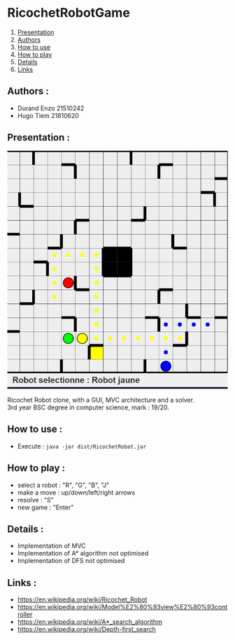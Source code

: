 # RicochetRobotGame

1. [Presentation](#presentation-)
2. [Authors](#authors-)
3. [How to use](#how-to-use-)
4. [How to play](#how-to-play-)
5. [Details](#details-)
6. [Links](#links-)

## Authors :

- Durand Enzo 21510242
- Hugo Tiem 21810620

## Presentation :

<p align="center"><img src="img.png"></p>

Ricochet Robot clone, with a GUI, MVC architecture and a solver.<br>
3rd year BSC degree in computer science, mark : 19/20.

## How to use :

- Execute : ``java -jar dist/RicochetRobot.jar``

## How to play :

- select a robot : "R", "G", "B", "J"
- make a move : up/down/left/right arrows
- resolve : "S"
- new game : "Enter"

## Details :

- Implementation of MVC
- Implementation of A* algorithm not optimised
- Implementation of DFS not optimised

## Links :

- https://en.wikipedia.org/wiki/Ricochet_Robot
- https://en.wikipedia.org/wiki/Model%E2%80%93view%E2%80%93controller
- https://en.wikipedia.org/wiki/A*_search_algorithm
- https://en.wikipedia.org/wiki/Depth-first_search

